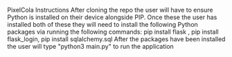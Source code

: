 PixelCola Instructions
After cloning the repo the user will have to ensure Python is installed on their device alongside PIP. 
Once these the user has installed both of these they will need to install the following Python packages via running the following commands: 
pip install flask , 
pip install flask_login, 
pip install sqlalchemy.sql
After the packages have been installed the user will type "python3 main.py" to run the application
